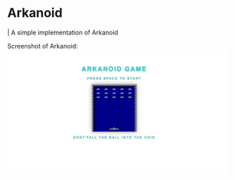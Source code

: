 # Arkanoid

| A simple implementation of Arkanoid

Screenshot of Arkanoid:
![Screenshot of Arkanoid](Arkanoid.png "Screenshot of Arkanoid")